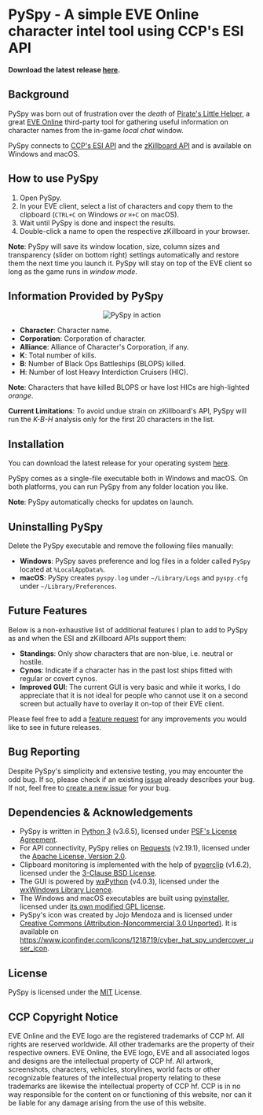<!--- // cSpell:words killboard, blops, hics, killboard's, cynos, ccp's, pyspy, psf's, pyperclip, pyinstaller, executables, jojo, unported --->

# PySpy - A simple EVE Online character intel tool using CCP's ESI API

**Download the latest release [here](https://github.com/WhiteRusssian/PySpy/releases/latest).**

## Background

PySpy was born out of frustration over the *death* of [Pirate's Little Helper](http://eve-plh.com/#/home),
a great [EVE Online](https://www.eveonline.com/) third-party tool for gathering useful information on character names from the in-game *local chat* window.

PySpy connects to [CCP's ESI API](https://esi.evetech.net/ui/) and the
[zKillboard API](https://github.com/zKillboard/zKillboard/wiki) and is available on Windows and macOS.

## How to use PySpy

1. Open PySpy.
2. In your EVE client, select a list of characters and copy them to the clipboard (`CTRL+C` on Windows *or* `⌘+C` on macOS).
3. Wait until PySpy is done and inspect the results.
4. Double-click a name to open the respective zKillboard in your browser.

**Note**: PySpy will save its window location, size, column sizes and transparency (slider on bottom right) settings automatically and restore them the next time you launch it. PySpy will stay on top of the EVE client so long as the game runs in *window mode*.

## Information Provided by PySpy

<p align="center">
  <img alt="PySpy in action" src="https://github.com/WhiteRusssian/PySpy/blob/master/assets/v0.1_screenshot.png?raw=true">
</p>

* **Character**: Character name.
* **Corporation**: Corporation of character.
* **Alliance**: Alliance of Character's Corporation, if any.
* **K**: Total number of kills.
* **B**: Number of Black Ops Battleships (BLOPS) killed.
* **H**: Number of lost Heavy Interdiction Cruisers (HIC).

**Note**: Characters that have killed BLOPS or have lost HICs are high-lighted *orange*.

**Current Limitations**: To avoid undue strain on zKillboard's API, PySpy will run the *K-B-H* analysis only for the first 20 characters in the list.

## Installation

You can download the latest release for your operating system [here](https://github.com/WhiteRusssian/PySpy/releases/latest).

PySpy comes as a single-file executable both in Windows and macOS. On both platforms, you can run PySpy from any folder location you like.

**Note**: PySpy automatically checks for updates on launch.

## Uninstalling PySpy

Delete the PySpy executable and remove the following files manually:

* **Windows**: PySpy saves preference and log files in a folder called  `PySpy` located at `%LocalAppData%`.
* **macOS**: PySpy creates `pyspy.log` under `~/Library/Logs` and `pyspy.cfg` under `~/Library/Preferences`.

## Future Features

Below is a non-exhaustive list of additional features I plan to add to PySpy as and when the ESI and zKillboard APIs support them:

* **Standings**: Only show characters that are non-blue, i.e. neutral or hostile.
* **Cynos**: Indicate if a character has in the past lost ships fitted with regular or covert cynos.
* **Improved GUI**: The current GUI is very basic and while it works, I do appreciate that it is not ideal for people who cannot use it on a second screen but actually have to overlay it on-top of their EVE client.

Please feel free to add a [feature request](https://github.com/WhiteRusssian/PySpy/issues/new?template=pyspy-feature-request.md) for any improvements you would like to see in future releases.

## Bug Reporting

Despite PySpy's simplicity and extensive testing, you may encounter the odd bug. If so, please check if an existing [issue](https://github.com/WhiteRusssian/PySpy/issues) already describes your bug. If not, feel free to [create a new issue](https://github.com/WhiteRusssian/PySpy/issues/new?template=pyspy-bug-report.md) for your bug.

## Dependencies & Acknowledgements

* PySpy is written in [Python 3](https://www.python.org/) (v3.6.5), licensed under [PSF's License Agreement](https://docs.python.org/3/license.html#psf-license-agreement-for-python-release).
* For API connectivity, PySpy relies on [Requests](http://docs.python-requests.org/) (v2.19.1), licensed under the [Apache License, Version 2.0](http://docs.python-requests.org/en/master/user/intro/#requests-license).
* Clipboard monitoring is implemented with the help of [pyperclip](https://github.com/asweigart/pyperclip) (v1.6.2), licensed under the [3-Clause BSD License](https://github.com/asweigart/pyperclip/blob/master/LICENSE.txt).
* The GUI is powered by [wxPython](https://www.wxpython.org/) (v4.0.3), licensed under the [wxWindows Library Licence](https://wxpython.org/pages/license/index.html).
* The Windows and macOS executables are built using [pyinstaller](https://www.pyinstaller.org/), licensed under [its own modified GPL license](https://raw.githubusercontent.com/pyinstaller/pyinstaller/develop/COPYING.txt).
* PySpy's icon was created by Jojo Mendoza and is licensed under [Creative Commons (Attribution-Noncommercial 3.0 Unported)](https://creativecommons.org/licenses/by-nc/3.0/). It is available on https://www.iconfinder.com/icons/1218719/cyber_hat_spy_undercover_user_icon.

## License

PySpy is licensed under the [MIT](LICENSE.txt) License.

## CCP Copyright Notice

EVE Online and the EVE logo are the registered trademarks of CCP hf. All rights are reserved worldwide. All other trademarks are the property of their respective owners. EVE Online, the EVE logo, EVE and all associated logos and designs are the intellectual property of CCP hf. All artwork, screenshots, characters, vehicles, storylines, world facts or other recognizable features of the intellectual property relating to these trademarks are likewise the intellectual property of CCP hf. CCP is in no way responsible for the content on or functioning of this website, nor can it be liable for any damage arising from the use of this website.
